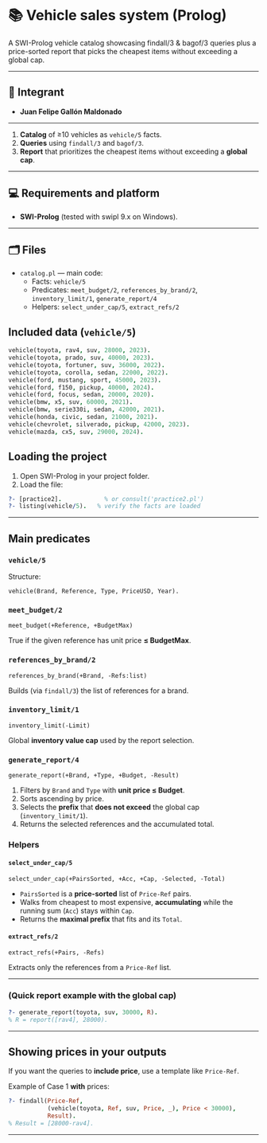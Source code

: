# 📚 Vehicle sales system (Prolog)

A SWI-Prolog vehicle catalog showcasing findall/3 & bagof/3 queries plus a price-sorted report that picks the cheapest items without exceeding a global cap.

---

## 👥 Integrant

- **Juan Felipe Gallón Maldonado**

---

1) **Catalog** of ≥10 vehicles as `vehicle/5` facts.  
2) **Queries** using `findall/3` and `bagof/3`.  
3) **Report** that prioritizes the cheapest items without exceeding a **global cap**.

---

## 💻 Requirements and platform

- **SWI-Prolog** (tested with swipl 9.x on Windows).

---

## 🗂️ Files

- `catalog.pl` — main code:
  - Facts: `vehicle/5`
  - Predicates: `meet_budget/2`, `references_by_brand/2`, `inventory_limit/1`, `generate_report/4`
  - Helpers: `select_under_cap/5`, `extract_refs/2`

## Included data (`vehicle/5`)

```prolog
vehicle(toyota, rav4, suv, 28000, 2023).
vehicle(toyota, prado, suv, 40000, 2023).
vehicle(toyota, fortuner, suv, 36000, 2022).
vehicle(toyota, corolla, sedan, 22000, 2022).
vehicle(ford, mustang, sport, 45000, 2023).
vehicle(ford, f150, pickup, 40000, 2024).
vehicle(ford, focus, sedan, 20000, 2020).
vehicle(bmw, x5, suv, 60000, 2021).
vehicle(bmw, serie330i, sedan, 42000, 2021).
vehicle(honda, civic, sedan, 21000, 2021).
vehicle(chevrolet, silverado, pickup, 42000, 2023).
vehicle(mazda, cx5, suv, 29000, 2024).
```

## Loading the project

1) Open SWI-Prolog in your project folder.  
2) Load the file:

```prolog
?- [practice2].            % or consult('practice2.pl')
?- listing(vehicle/5).   % verify the facts are loaded
```

---

## Main predicates

### `vehicle/5`
Structure:
```
vehicle(Brand, Reference, Type, PriceUSD, Year).
```

### `meet_budget/2`
```
meet_budget(+Reference, +BudgetMax)
```
True if the given reference has unit price **≤ BudgetMax**.

### `references_by_brand/2`
```
references_by_brand(+Brand, -Refs:list)
```
Builds (via `findall/3`) the list of references for a brand.

### `inventory_limit/1`
```
inventory_limit(-Limit)
```
Global **inventory value cap** used by the report selection.

### `generate_report/4`
```
generate_report(+Brand, +Type, +Budget, -Result)
```
1. Filters by `Brand` and `Type` with **unit price ≤ Budget**.  
2. Sorts ascending by price.  
3. Selects the **prefix** that **does not exceed** the global cap (`inventory_limit/1`).  
4. Returns the selected references and the accumulated total.

### Helpers

#### `select_under_cap/5`
```
select_under_cap(+PairsSorted, +Acc, +Cap, -Selected, -Total)
```
- `PairsSorted` is a **price-sorted** list of `Price-Ref` pairs.
- Walks from cheapest to most expensive, **accumulating** while the running sum (`Acc`) stays within `Cap`.
- Returns the **maximal prefix** that fits and its `Total`.

#### `extract_refs/2`
```
extract_refs(+Pairs, -Refs)
```
Extracts only the references from a `Price-Ref` list.

---

### (Quick report example with the global cap)
```prolog
?- generate_report(toyota, suv, 30000, R).
% R = report([rav4], 28000).
```

---

## Showing prices in your outputs

If you want the queries to **include price**, use a template like `Price-Ref`.

Example of Case 1 **with** prices:
```prolog
?- findall(Price-Ref,
           (vehicle(toyota, Ref, suv, Price, _), Price < 30000),
           Result).
% Result = [28000-rav4].
```

---

